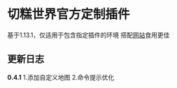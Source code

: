 # 切糕世界官方定制插件
基于1.13.1，仅适用于包含指定插件的环境
搭配[网站](https://github.com/Military-Doctor/QieGaoWorld)食用更佳


## 更新日志

**0.4.1**
1.添加自定义地图
2.命令提示优化